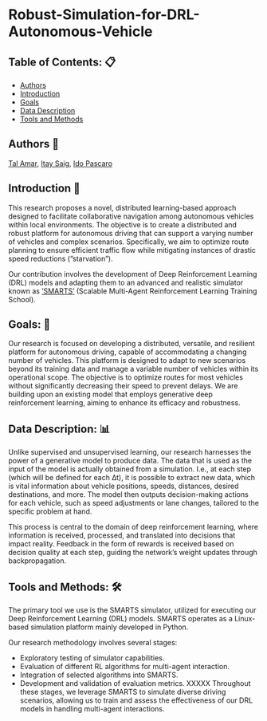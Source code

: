 # Robust-Simulation-for-DRL-Autonomous-Vehicle

## Table of Contents: :clipboard:
  * [Authors](#authors-memo)
  * [Introduction](#Introduction-bookmark_tabs)
  * [Goals](#goals-dart)
  * [Data Description](#data-description-bar_chart)
  * [Tools and Methods](#tools-and-methods-hammer_and_wrench)

## Authors :memo:
[Tal Amar](https://github.com/Tal-Amar), [Itay Saig](https://github.com/Itay-Saig), [Ido Pascaro](https://github.com/idopasc)

## Introduction :bookmark_tabs:
This research proposes a novel, distributed learning-based approach designed to facilitate collaborative navigation among autonomous vehicles within local environments. The objective is to create a
distributed and robust platform for autonomous driving that can support a varying number of vehicles and complex scenarios. Specifically, we aim to optimize route planning to ensure efficient traffic flow while mitigating instances of drastic speed reductions (”starvation”).

Our contribution involves the development of Deep Reinforcement Learning (DRL) models and adapting them to an advanced and realistic simulator known as [’SMARTS’](https://arxiv.org/abs/2010.09776) (Scalable Multi-Agent Reinforcement Learning Training School).

## Goals: :dart:
Our research is focused on developing a distributed, versatile, and resilient platform for autonomous driving, capable of accommodating a changing number of vehicles. This platform is designed to adapt to new scenarios beyond its training data and manage a variable number of vehicles within its operational scope. The objective is to optimize routes for most vehicles without significantly decreasing their speed to prevent delays. We are building upon an existing model that employs generative deep reinforcement learning, aiming to enhance its efficacy and robustness.

## Data Description: :bar_chart:
Unlike supervised and unsupervised learning, our research harnesses the power of a generative model to produce data. The data that is used as the input of the model is actually obtained from a simulation. I.e., at each step (which will be defined for each ∆t), it is possible to extract new data, which is vital information about vehicle positions, speeds, distances, desired destinations, and more. The model then outputs decision-making actions for each vehicle, such as speed adjustments or lane changes, tailored to the specific problem at hand.

This process is central to the domain of deep reinforcement learning, where information is received, processed, and translated into decisions that impact reality. Feedback in the form of rewards is received based on decision quality at each step, guiding the network’s weight updates through backpropagation.

## Tools and Methods: :hammer_and_wrench:
The primary tool we use is the SMARTS simulator, utilized for executing our Deep Reinforcement Learning (DRL) models. SMARTS operates as a Linux-based simulation platform mainly developed
in Python.

Our research methodology involves several stages:
-	Exploratory testing of simulator capabilities.
-	Evaluation of different RL algorithms for multi-agent interaction.
-	Integration of selected algorithms into SMARTS.
-	Development and validation of evaluation metrics.
XXXXX
Throughout these stages, we leverage SMARTS to simulate diverse driving scenarios, allowing us to train and assess the effectiveness of our DRL models in handling multi-agent interactions.

